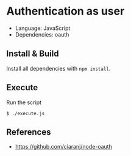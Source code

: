# Authentication as user

* Language: JavaScript
* Dependencies: oauth

## Install & Build

Install all dependencies with `npm install`.

## Execute

Run the script

    $ ./execute.js

## References

* https://github.com/ciaranj/node-oauth
